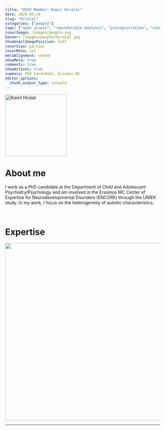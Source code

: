 ```yaml
---
title: "OSCR Member: Kamil Hiralal"
date: 2025-03-14
slug: "hiralal"
categories: ["people"]
tags: ["open access", "reproducible analysis", "preregistration", "school-erasmusmc"] # top 3 categories + unique + school
coverImage: /images/people.svg
banner: /images/people/Hiralal.jpg
thumbnailImagePosition: left
coverSize: partial
coverMeta: out
metaAlignment: center
showMeta: true
comments: true
showActions: true
summary: PhD Candidate, Erasmus MC
editor_options: 
  chunk_output_type: console
---
```


<!-- EMAIL -->
<p>
  <a href="mailto:k.hiralal@erasmusmc.nl">
  <img border="0" alt="Kamil Hiralal" src="/images/people/Hiralal.jpg" width="200" height="200" align="center">
  </a>
</p>


<p align="center">
<!--  CV
  <a href="" class="fa-solid fa-file" style="color:#000000;">
  </a> -->

<!-- TWITTER   
  <a href="" class="fa-brands fa-x-twitter" style="color:#000000;">
  </a>   -->


<!-- GOOGLE SCHOLAR
  <a href="" class="fa-brands fa-google-scholar" style="color:#000000;">
  </a>
  -->
  
<!-- RESEARCHGATE 
  <a href="" class="fa-brands fa-researchgate" style="color:#000000;">
  </a>
   --> 
  
<!-- LINKEDIN -->  
  <a href="https://www.linkedin.com/in/kamil-hiralal-452115141/" class="fa-brands fa-linkedin" style="color:#000000;">
  </a> 
  
  <!-- ORCID   
  <a href="" class="fa-brands fa-orcid" style="color:#000000;">
  </a>  -->

<!-- PERSONAL WEBSITE 
  <a href="" class="fa-solid fa-link" style="color:#000000;">
  </a> -->

<!-- GITHUB 
  <a href="" class="fa-brands fa-github" style="color:#000000;"> 
  </a> -->
</p>






# About me

I work as a PhD candidate at the Department of Child and Adolescent Psychiatry/Psychology and am involved in the Erasmus MC Center of Expertise for Neurodevelopmental Disorders (ENCORE) through the UNIEK study. In my work, I focus on the heterogeneity of autistic characteristics.


<BR>

<!-- # Expertise -->

# Expertise

<img src="{{< blogdown/postref >}}index_files/figure-html/radarPlot-1.png" width="576" />

***


